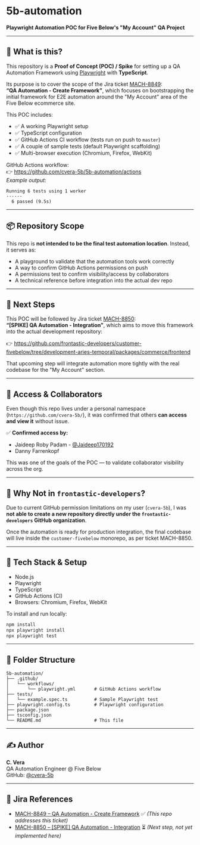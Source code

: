 # 5b-automation

**Playwright Automation POC for Five Below's "My Account" QA Project**

---

## 🧪 What is this?

This repository is a **Proof of Concept (POC) / Spike** for setting up a QA Automation Framework using [Playwright](https://playwright.dev/) with **TypeScript**.

Its purpose is to cover the scope of the Jira ticket [MACH-8849](https://fivebelow.atlassian.net/browse/MACH-8849):  
**“QA Automation - Create Framework”**, which focuses on bootstrapping the initial framework for E2E automation around the "My Account" area of the Five Below ecommerce site.

This POC includes:

- ✅ A working Playwright setup
- ✅ TypeScript configuration
- ✅ GitHub Actions CI workflow (tests run on push to `master`)
- ✅ A couple of sample tests (default Playwright scaffolding)
- ✅ Multi-browser execution (Chromium, Firefox, WebKit)

GitHub Actions workflow:  
👉 https://github.com/cvera-5b/5b-automation/actions  
_Example output:_  
```
Running 6 tests using 1 worker
······
  6 passed (9.5s)
```

---

## 📦 Repository Scope

This repo is **not intended to be the final test automation location**. Instead, it serves as:

- A playground to validate that the automation tools work correctly
- A way to confirm GitHub Actions permissions on push
- A permissions test to confirm visibility/access by collaborators
- A technical reference before integration into the actual dev repo

---

## 🔄 Next Steps

This POC will be followed by Jira ticket [MACH-8850](https://fivebelow.atlassian.net/browse/MACH-8850):  
**“[SPIKE] QA Automation - Integration”**, which aims to move this framework into the actual development repository:

👉 https://github.com/frontastic-developers/customer-fivebelow/tree/development-aries-temporal/packages/commerce/frontend

That upcoming step will integrate automation more tightly with the real codebase for the "My Account" section.

---

## 👥 Access & Collaborators

Even though this repo lives under a personal namespace (`https://github.com/cvera-5b/`), it was confirmed that others **can access and view it** without issue.

✅ **Confirmed access by:**
- Jaideep Roby Padam - [@Jaideep170192](https://github.com/Jaideep170192)
- Danny Farrenkopf

This was one of the goals of the POC — to validate collaborator visibility across the org.

---

## 🛑 Why Not in `frontastic-developers`?

Due to current GitHub permission limitations on my user (`cvera-5b`), I was **not able to create a new repository directly under the `frontastic-developers` GitHub organization**.

Once the automation is ready for production integration, the final codebase will live inside the `customer-fivebelow` monorepo, as per ticket MACH-8850.

---

## 🧰 Tech Stack & Setup

- Node.js
- Playwright
- TypeScript
- GitHub Actions (CI)
- Browsers: Chromium, Firefox, WebKit

To install and run locally:

```bash
npm install
npx playwright install
npx playwright test
```

---

## 📁 Folder Structure

```
5b-automation/
├── .github/
│   └── workflows/
│       └── playwright.yml       # GitHub Actions workflow
├── tests/
│   └── example.spec.ts          # Sample Playwright test
├── playwright.config.ts         # Playwright configuration
├── package.json
├── tsconfig.json
└── README.md                    # This file
```

---

## ✍️ Author

**C. Vera**  
QA Automation Engineer @ Five Below  
GitHub: [@cvera-5b](https://github.com/cvera-5b)

---

## 📌 Jira References

- [MACH-8849 – QA Automation - Create Framework](https://fivebelow.atlassian.net/browse/MACH-8849) ✅ *(This repo addresses this ticket)*
- [MACH-8850 – [SPIKE] QA Automation - Integration](https://fivebelow.atlassian.net/browse/MACH-8850) ⏳ *(Next step, not yet implemented here)*
